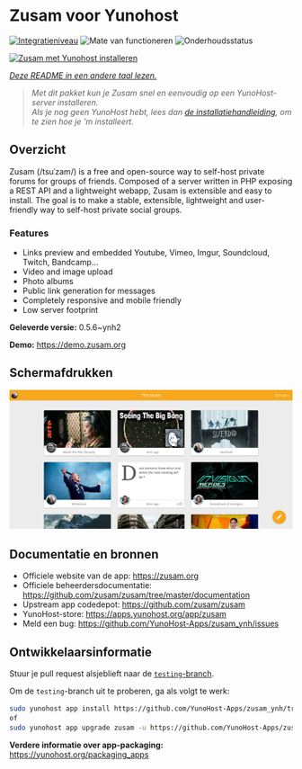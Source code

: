 <!--
NB: Deze README is automatisch gegenereerd door <https://github.com/YunoHost/apps/tree/master/tools/readme_generator>
Hij mag NIET handmatig aangepast worden.
-->

# Zusam voor Yunohost

[![Integratieniveau](https://apps.yunohost.org/badge/integration/zusam)](https://ci-apps.yunohost.org/ci/apps/zusam/)
![Mate van functioneren](https://apps.yunohost.org/badge/state/zusam)
![Onderhoudsstatus](https://apps.yunohost.org/badge/maintained/zusam)

[![Zusam met Yunohost installeren](https://install-app.yunohost.org/install-with-yunohost.svg)](https://install-app.yunohost.org/?app=zusam)

*[Deze README in een andere taal lezen.](./ALL_README.md)*

> *Met dit pakket kun je Zusam snel en eenvoudig op een YunoHost-server installeren.*  
> *Als je nog geen YunoHost hebt, lees dan [de installatiehandleiding](https://yunohost.org/install), om te zien hoe je 'm installeert.*

## Overzicht

Zusam (/tsuˈzam/) is a free and open-source way to self-host private forums for groups of friends. Composed of a server written in PHP exposing a REST API and a lightweight webapp, Zusam is extensible and easy to install.
The goal is to make a stable, extensible, lightweight and user-friendly way to self-host private social groups.

### Features

- Links preview and embedded Youtube, Vimeo, Imgur, Soundcloud, Twitch, Bandcamp...
- Video and image upload
- Photo albums
- Public link generation for messages
- Completely responsive and mobile friendly
- Low server footprint


**Geleverde versie:** 0.5.6~ynh2

**Demo:** <https://demo.zusam.org>

## Schermafdrukken

![Schermafdrukken van Zusam](./doc/screenshots/screenshot.jpg)

## Documentatie en bronnen

- Officiele website van de app: <https://zusam.org>
- Officiele beheerdersdocumentatie: <https://github.com/zusam/zusam/tree/master/documentation>
- Upstream app codedepot: <https://github.com/zusam/zusam>
- YunoHost-store: <https://apps.yunohost.org/app/zusam>
- Meld een bug: <https://github.com/YunoHost-Apps/zusam_ynh/issues>

## Ontwikkelaarsinformatie

Stuur je pull request alsjeblieft naar de [`testing`-branch](https://github.com/YunoHost-Apps/zusam_ynh/tree/testing).

Om de `testing`-branch uit te proberen, ga als volgt te werk:

```bash
sudo yunohost app install https://github.com/YunoHost-Apps/zusam_ynh/tree/testing --debug
of
sudo yunohost app upgrade zusam -u https://github.com/YunoHost-Apps/zusam_ynh/tree/testing --debug
```

**Verdere informatie over app-packaging:** <https://yunohost.org/packaging_apps>
